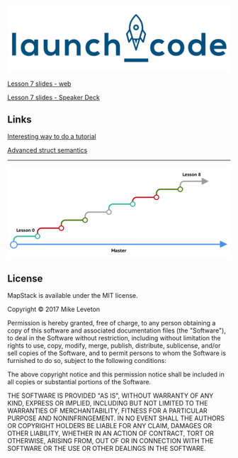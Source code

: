 <img src="https://raw.githubusercontent.com/Leveton/MapStack/master/images/launchCode.png" alt="TSNavigationStripView examples" />

[Lesson 7 slides - web](https://docs.google.com/presentation/d/1NyPvsqEZGbV44JvRtd_Yvi-cDY2jPkeZfigd8Qv3kQU/pub?start=false&loop=false&delayms=3000)

[Lesson 7 slides - Speaker Deck](https://speakerdeck.com/leveton/mapswift-lesson-7)


## Links 

[Interesting way to do a tutorial](https://medium.com/ios-os-x-development/uiview-animation-in-swift-3-2b499abb58c5)

[Advanced struct semantics](http://chris.eidhof.nl/post/struct-semantics-in-swift/)

<hr />

<img src="https://raw.githubusercontent.com/Leveton/MapStack/lesson0/images/BranchFlow.png" alt="TSNavigationStripView examples" />


## License

MapStack is available under the MIT license.

Copyright © 2017 Mike Leveton

Permission is hereby granted, free of charge, to any person obtaining a copy of this software and associated documentation files (the "Software"), to deal in the Software without restriction, including without limitation the rights to use, copy, modify, merge, publish, distribute, sublicense, and/or sell copies of the Software, and to permit persons to whom the Software is furnished to do so, subject to the following conditions:

The above copyright notice and this permission notice shall be included in all copies or substantial portions of the Software.

THE SOFTWARE IS PROVIDED "AS IS", WITHOUT WARRANTY OF ANY KIND, EXPRESS OR IMPLIED, INCLUDING BUT NOT LIMITED TO THE WARRANTIES OF MERCHANTABILITY, FITNESS FOR A PARTICULAR PURPOSE AND NONINFRINGEMENT. IN NO EVENT SHALL THE AUTHORS OR COPYRIGHT HOLDERS BE LIABLE FOR ANY CLAIM, DAMAGES OR OTHER LIABILITY, WHETHER IN AN ACTION OF CONTRACT, TORT OR OTHERWISE, ARISING FROM, OUT OF OR IN CONNECTION WITH THE SOFTWARE OR THE USE OR OTHER DEALINGS IN THE SOFTWARE.